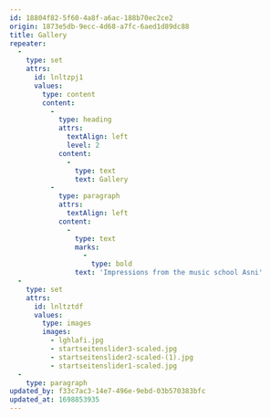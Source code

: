 ```yaml
---
id: 18804f82-5f60-4a8f-a6ac-188b70ec2ce2
origin: 1873e5db-9ecc-4d68-a7fc-6aed1d89dc88
title: Gallery
repeater:
  -
    type: set
    attrs:
      id: lnltzpj1
      values:
        type: content
        content:
          -
            type: heading
            attrs:
              textAlign: left
              level: 2
            content:
              -
                type: text
                text: Gallery
          -
            type: paragraph
            attrs:
              textAlign: left
            content:
              -
                type: text
                marks:
                  -
                    type: bold
                text: 'Impressions from the music school Asni'
  -
    type: set
    attrs:
      id: lnltztdf
      values:
        type: images
        images:
          - lghlafi.jpg
          - startseitenslider3-scaled.jpg
          - startseitenslider2-scaled-(1).jpg
          - startseitenslider1-scaled.jpg
  -
    type: paragraph
updated_by: f33c7ac3-14e7-496e-9ebd-03b570383bfc
updated_at: 1698853935
---
```

